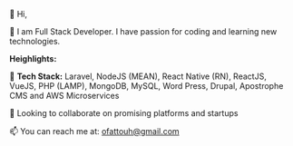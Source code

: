 
<!---
ofattouh/ofattouh is a ✨ special ✨ repository because its `README.md` (this file) appears on your GitHub profile.
You can click the Preview link to take a look at your changes.
--->

👋 Hi, 

👀 I am Full Stack Developer. I have passion for coding and learning new technologies. 

<b>Heighlights:</b>

🌱 <b>Tech Stack:</b> Laravel, NodeJS (MEAN), React Native (RN), ReactJS, VueJS, PHP (LAMP), MongoDB, MySQL, Word Press, Drupal, Apostrophe CMS and AWS Microservices 

💞️ Looking to collaborate on promising platforms and startups

📫 You can reach me at: ofattouh@gmail.com
